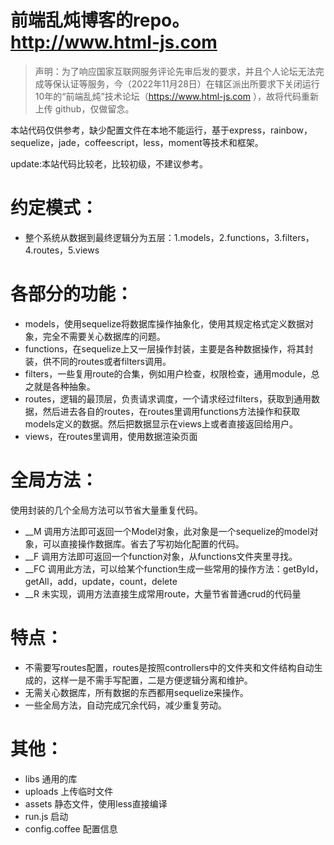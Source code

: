 前端乱炖博客的repo。http://www.html-js.com
===

> 声明：为了响应国家互联网服务评论先审后发的要求，并且个人论坛无法完成等保认证等服务，今（2022年11月28日）在辖区派出所要求下关闭运行10年的“前端乱炖”技术论坛（https://www.html-js.com ），故将代码重新上传 github，仅做留念。




本站代码仅供参考，缺少配置文件在本地不能运行，基于express，rainbow，sequelize，jade，coffeescript，less，moment等技术和框架。

update:本站代码比较老，比较初级，不建议参考。

约定模式：
==
* 整个系统从数据到最终逻辑分为五层：1.models，2.functions，3.filters，4.routes，5.views

各部分的功能：
==
* models，使用sequelize将数据库操作抽象化，使用其规定格式定义数据对象，完全不需要关心数据库的问题。
* functions，在sequelize上又一层操作封装，主要是各种数据操作，将其封装，供不同的routes或者filters调用。
* filters，一些复用route的合集，例如用户检查，权限检查，通用module，总之就是各种抽象。
* routes，逻辑的最顶层，负责请求调度，一个请求经过filters，获取到通用数据，然后进去各自的routes，在routes里调用functions方法操作和获取models定义的数据。然后把数据显示在views上或者直接返回给用户。
* views，在routes里调用，使用数据渲染页面


全局方法：
==
使用封装的几个全局方法可以节省大量重复代码。

* __M 调用方法即可返回一个Model对象，此对象是一个sequelize的model对象，可以直接操作数据库。省去了写初始化配置的代码。
* __F 调用方法即可返回一个function对象，从functions文件夹里寻找。
* __FC 调用此方法，可以给某个function生成一些常用的操作方法：getById，getAll，add，update，count，delete
* __R 未实现，调用方法直接生成常用route，大量节省普通crud的代码量

特点：
==
* 不需要写routes配置，routes是按照controllers中的文件夹和文件结构自动生成的，这样一是不需手写配置，二是方便逻辑分离和维护。
* 无需关心数据库，所有数据的东西都用sequelize来操作。
* 一些全局方法，自动完成冗余代码，减少重复劳动。

其他：
==
* libs 通用的库
* uploads 上传临时文件
* assets 静态文件，使用less直接编译
* run.js 启动
* config.coffee 配置信息
